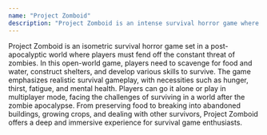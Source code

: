 ```yaml
---
name: "Project Zomboid"
description: "Project Zomboid is an intense survival horror game where players must survive in a world overrun by zombies, scavenging for resources, seeking shelter, and honing their survival skills."
---
```


Project Zomboid is an isometric survival horror game set in a post-apocalyptic world where players must fend off the constant threat of zombies. In this open-world game, players need to scavenge for food and water, construct shelters, and develop various skills to survive. The game emphasizes realistic survival gameplay, with necessities such as hunger, thirst, fatigue, and mental health. Players can go it alone or play in multiplayer mode, facing the challenges of surviving in a world after the zombie apocalypse. From preserving food to breaking into abandoned buildings, growing crops, and dealing with other survivors, Project Zomboid offers a deep and immersive experience for survival game enthusiasts.
